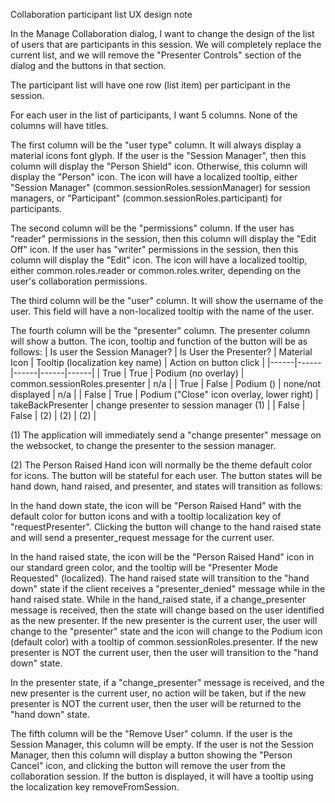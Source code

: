 Collaboration participant list UX design note

In the Manage Collaboration dialog, I want to change the design of the list of users that are participants in this session. We will completely replace the current list, and we will remove the "Presenter Controls" section of the dialog and the buttons in that section.

The participant list will have one row (list item) per participant in the session.

For each user in the list of participants, I want 5 columns. None of the columns will have titles.

The first column will be the "user type" column. It will always display a material icons font glyph. If the user is the "Session Manager", then this column will display the "Person Shield" icon. Otherwise, this column will display the "Person" icon. The icon will have a localized tooltip, either "Session Manager" (common.sessionRoles.sessionManager) for session managers, or "Participant" (common.sessionRoles.participant) for participants.

The second column will be the "permissions" column. If the user has "reader" permissions in the session, then this column will display the "Edit Off" icon. If the user has "writer" permissions in the session, then this column will display the "Edit" icon. The icon will have a localized tooltip, either common.roles.reader or common.roles.writer, depending on the user's collaboration permissions.

The third column will be the "user" column. It will show the username of the user. This field will have a non-localized tooltip with the name of the user.

The fourth column will be the "presenter" column. The presenter column will show a button. The icon, tooltip and function of the button will be as follows:
| Is user the Session Manager? | Is User the Presenter? | Material Icon | Tooltip (localization key name) | Action on button click |
|------|------|------|------|------|
| True | True | Podium (no overlay) | common.sessionRoles.presenter | n/a |
| True | False | Podium () | none/not displayed | n/a |
| False | True | Podium ("Close" icon overlay, lower right) | takeBackPresenter | change presenter to session manager (1) |
| False | False | (2) | (2) | (2) |

(1) The application will immediately send a "change presenter" message on the websocket, to change the presenter to the session manager.

(2) The Person Raised Hand icon will normally be the theme default color for icons. The button will be stateful for each user. The button states will be hand down, hand raised, and presenter, and states will transition as follows:

In the hand down state, the icon will be "Person Raised Hand" with the default color for button icons and with a tooltip localization key of "requestPresenter". Clicking the button will change to the hand raised state and will send a presenter_request message for the current user.

In the hand raised state, the icon will be the "Person Raised Hand" icon in our standard green color, and the tooltip will be "Presenter Mode Requested" (localized). The hand raised state will transition to the "hand down" state if the client receives a "presenter_denied" message while in the hand raised state. While in the hand_raised state, if a change_presenter message is received, then the state will change based on the user identified as the new presenter. If the new presenter is the current user, the user will change to the "presenter" state and the icon will change to the Podium icon (default color) with a tooltip of common.sessionRoles.presenter. If the new presenter is NOT the current user, then the user will transition to the "hand down" state.

In the presenter state, if a "change_presenter" message is received, and the new presenter is the current user, no action will be taken, but if the new presenter is NOT the current user, then the user will be returned to the "hand down" state.

The fifth column will be the "Remove User" column. If the user is the Session Manager, this column will be empty. If the user is not the Session Manager, then this column will display a button showing the "Person Cancel" icon, and clicking the button will remove the user from the collaboration session. If the button is displayed, it will have a tooltip using the localization key removeFromSession.
